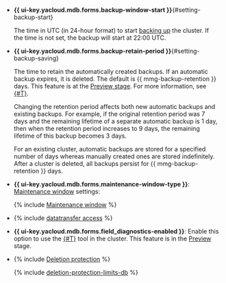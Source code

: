 - **{{ ui-key.yacloud.mdb.forms.backup-window-start }}**{#setting-backup-start}

   The time in UTC (in 24-hour format) to start [backing up](../../managed-mongodb/operations/cluster-backups.md) the cluster. If the time is not set, the backup will start at 22:00 UTC.

- **{{ ui-key.yacloud.mdb.forms.backup-retain-period }}**{#setting-backup-saving}
   
   The time to retain the automatically created backups. If an automatic backup expires, it is deleted. The default is {{ mmg-backup-retention }} days. This feature is at the [Preview stage](../../overview/concepts/launch-stages.md). For more information, see [{#T}](../../managed-mongodb/concepts/backup.md).


   Changing the retention period affects both new automatic backups and existing backups. For example, if the original retention period was 7 days and the remaining lifetime of a separate automatic backup is 1 day, then when the retention period increases to 9 days, the remaining lifetime of this backup becomes 3 days.

   For an existing cluster, automatic backups are stored for a specified number of days whereas manually created ones are stored indefinitely. After a cluster is deleted, all backups persist for {{ mmg-backup-retention }} days.

- **{{ ui-key.yacloud.mdb.forms.maintenance-window-type }}**: [Maintenance window](../../managed-mongodb/concepts/maintenance.md) settings:

  {% include [Maintenance window](console/maintenance-window-description.md) %}

- {% include [datatransfer access](console/datatransfer-access.md) %}

- **{{ ui-key.yacloud.mdb.forms.field_diagnostics-enabled }}**: Enable this option to use the [{#T}](../../managed-mongodb/operations/performance-diagnostics.md) tool in the cluster. This feature is in the [Preview](../../overview/concepts/launch-stages.md) stage. 

- {% include [Deletion protection](console/deletion-protection.md) %}

   {% include [deletion-protection-limits-db](deletion-protection-limits-db.md) %}
